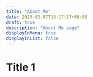 ```yaml
---
title: "About Me"
date: 2020-02-07T13:17:17+08:00
draft: true
description: "About Me page"
displayInMenu: true
displayInList: false
---
```


# Title 1
